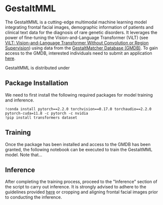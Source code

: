 # GestaltMML
The GestaltMML is a cutting-edge multimodal machine learning model integrating frontal facial images, demographic information of patients and clinical text data for the diagnosis of rare genetic disorders. It leverages the power of fine-tuning the Vision-and-Language Transformer (ViLT) (see [ViLT: Vision-and-Language Transformer Without Convolution or Region Supervision](https://arxiv.org/abs/2102.03334)) using data from the [GestaltMatcher Database (GMDB)](https://db.gestaltmatcher.org). To gain access to the GMDB, interested individuals need to submit an application [here](https://db.gestaltmatcher.org/documents).

GestaltMML is distributed under 

## Package Installation
We need to first install the following required packages for model training and inference.
```
!conda install pytorch==2.2.0 torchvision==0.17.0 torchaudio==2.2.0 pytorch-cuda=11.8 -c pytorch -c nvidia
!pip install transformers dataset
```
## Training
Once the package has been installed and access to the GMDB has been granted, the following notebook can be executed to train the GestaltMML model. Note that...

## Inference
After completing the training process, proceed to the "Inference" section of the script to carry out inference. It is strongly advised to adhere to the guidelines provided [here](https://github.com/igsb/GestaltMatcher-Arc/tree/service?tab=readme-ov-file#crop-and-align-faces) or cropping and aligning frontal facial images prior to conducting the inference.
